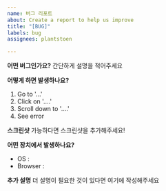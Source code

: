 ```yaml
---
name: 버그 리포트
about: Create a report to help us improve
title: "[BUG]"
labels: bug
assignees: plantstoen

---
```


**어떤 버그인가요?**
간단하게 설명을 적어주세요

**어떻게 하면 발생하나요?**
1. Go to '...'
2. Click on '....'
3. Scroll down to '....'
4. See error

**스크린샷**
가능하다면 스크린샷을 추가해주세요!

**어떤 장치에서 발생하나요?**
 - OS : 
 - Browser : 

**추가 설명**
더 설명이 필요한 것이 있다면 여기에 작성해주세요
